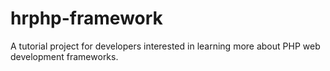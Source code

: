 # hrphp-framework
A tutorial project for developers interested in learning more about PHP web development frameworks.
